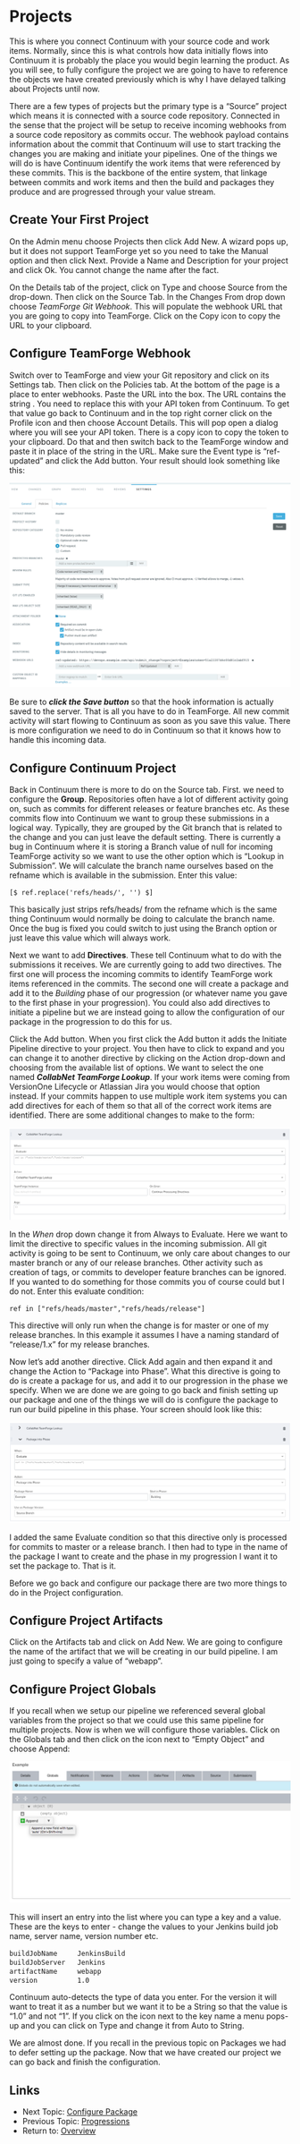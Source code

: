 Projects
========

This is where you connect Continuum with your source code and work items.
Normally, since this is what controls how data initially flows into Continuum it
is probably the place you would begin learning the product. As you will see, 
to fully configure the project we are going to have to reference the objects we
have created previously which is why I have delayed talking about Projects
until now.

There are a few types of projects but the primary type is a “Source” project
which means it is connected with a source code repository.  Connected in the
sense that the project will be setup to receive incoming webhooks from a source
code repository as commits occur.  The webhook payload contains information
about the commit that Continuum will use to start tracking the changes you
are making and initiate your pipelines.  One of the things we will do is have
Continuum identify the work items that were referenced by these commits.
This is the backbone of the entire system, that linkage between commits and
work items and then the build and packages they produce and are progressed
through your value stream.

Create Your First Project
-------------------------
On the Admin menu choose Projects then click Add New. A wizard pops up, but
it does not support TeamForge yet so you need to take the Manual option and
then click Next.  Provide a Name and Description for your project and click Ok.
You cannot change the name after the fact.

On the Details tab of the project, click on Type and choose Source from the
drop-down.  Then click on the Source Tab.  In the Changes From drop down choose
*TeamForge Git Webhook*.  This will populate the webhook URL that you are going
to copy into TeamForge.  Click on the Copy icon to copy the URL to your
clipboard.

Configure TeamForge Webhook
---------------------------
Switch over to TeamForge and view your Git repository and click on its Settings
tab.  Then click on the Policies tab.  At the bottom of the page is a place to
enter webhooks.  Paste the URL into the box.  The URL contains the string
<API Token>.  You need to replace this with your API token from Continuum.
To get that value go back to Continuum and in the top right corner click
on the Profile icon and then choose Account Details. This will pop open a
dialog where you will see your API token. There is a copy icon to copy the
token to your clipboard.  Do that and then switch back to the TeamForge
window and paste it in place of the <API Token> string in the URL.  Make
sure the Event type is “ref-updated” and click the Add button.  Your result
should look something like this:

![TeamForge Webhook](images/webhook.png "TeamForge Webhook")

Be sure to ***click the Save button*** so that the hook information is
actually saved to the server.  That is all you have to do in TeamForge.  All
new commit activity will start flowing to Continuum as soon as you save this
value.  There is more configuration we need to do in Continuum so that it knows
how to handle this incoming data.

Configure Continuum Project
---------------------------
Back in Continuum there is more to do on the Source tab.  First. we need to
configure the **Group**.  Repositories often have a lot of different activity
going on, such as commits for different releases or feature branches etc.
As these commits flow into Continuum we want to group these submissions in a
logical way. Typically, they are grouped by the Git branch that is related to
the change and you can just leave the default setting.  There is currently a
bug in Continuum where it is storing a Branch value of null for incoming
TeamForge activity so we want to use the other option which is
“Lookup in Submission”.  We will calculate the branch name ourselves based on
the refname which is available in the submission.  Enter this value:

    [$ ref.replace('refs/heads/', '') $] 

This basically just strips refs/heads/ from the refname which is the same thing
Continuum would normally be doing to calculate the branch name.  Once the
bug is fixed you could switch to just using the Branch option or just leave
this value which will always work.

Next we want to add **Directives**.  These tell Continuum what to do with the
submissions it receives.  We are currently going to add two directives.  The
first one will process the incoming commits to identify TeamForge work items
referenced in the commits.  The second one will create a package and add it
to the *Building* phase of our progression (or whatever name you gave to the
first phase in your progression).  You could also add directives to
initiate a pipeline but we are instead going to allow the configuration of our
package in the progression to do this for us.

Click the Add button.  When you first click the Add button it adds the
Initiate Pipeline directive to your project.  You then have to click to
expand and you can change it to another directive by clicking on the Action
drop-down and choosing from the available list of options.  We want to select
the one named ***CollabNet TeamForge Lookup***.  If your work items were coming
from VersionOne Lifecycle or Atlassian Jira you would choose that option
instead.  If your commits happen to use multiple work item systems you can add
directives for each of them so that all of the correct work items are
identified.  There are some additional changes to make to the form:

![TeamForge Directive](images/teamforge-directive.png "TeamForge Directive")

In the *When* drop down change it from Always to Evaluate.  Here we want to
limit the directive to specific values in the incoming submission.  All git
activity is going to be sent to Continuum, we only care about changes to our
master branch or any of our release branches.  Other activity such as creation
of tags, or commits to developer feature branches can be ignored.  If you wanted
to do something for those commits you of course could but I do not.  Enter
this evaluate condition:

    ref in ["refs/heads/master","refs/heads/release"]

This directive will only run when the change is for master or one of my release
branches.  In this example it assumes I have a naming standard of
“release/1.x” for my release branches.

Now let’s add another directive.  Click Add again and then expand it and change
the Action to “Package into Phase”.  What this directive is going to do is
create a package for us, and add it to our progression in the phase we specify.
When we are done we are going to go back and finish setting up our package and
one of the things we will do is configure the package to run our build pipeline
in this phase.  Your screen should look like this:

![Package Directive](images/package-directive.png "Package Directive")

I added the same Evaluate condition so that this directive only is processed
for commits to master or a release branch.  I then had to type in the name of
the package I want to create and the phase in my progression I want it to set
the package to.  That is it.

Before we go back and configure our package there are two more things to do in
the Project configuration.

Configure Project Artifacts
---------------------------
Click on the Artifacts tab and click on Add New.  We are going to configure
the name of the artifact that we will be creating in our build pipeline.  I am
just going to specify a value of “webapp”.

Configure Project Globals
-------------------------
If you recall when we setup our pipeline we referenced several global variables
from the project so that we could use this same pipeline for multiple projects.
Now is when we will configure those variables.  Click on the Globals tab and
then click on the icon next to “Empty Object” and choose Append:

![Project Globals](images/append-global.png "Project Globals")

This will insert an entry into the list where you can type a key and a value.
These are the keys to enter - change the values to your Jenkins build job name,
server name, version number etc.

    buildJobName     JenkinsBuild
    buildJobServer   Jenkins
    artifactName     webapp
    version          1.0

Continuum auto-detects the type of data you enter.  For the version it will
want to treat it as a number but we want it to be a String so that the value is
“1.0” and not “1”.  If you click on the icon next to the key name a menu
pops-up and you can click on Type and change it from Auto to String.

We are almost done.  If you recall in the previous topic on Packages we had to
defer setting up the package.  Now that we have created our project we can go
back and finish the configuration.


Links
-----

* Next Topic: [Configure Package](PROJECT-PACKAGE.md "Configure Package")
* Previous Topic: [Progressions](PACKAGES.md "Packages")
* Return to: [Overview](../README.md "Overview")


